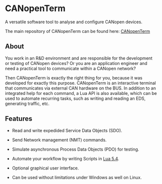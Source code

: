 # CANopenTerm

A versatile software tool to analyse and configure CANopen devices.

The main repository of CANopenTerm can be found here:
[CANopenTerm](https://github.com/CANopenTerm/CANopenTerm)

## About

You work in an R&D environment and are responsible for the development
or testing of CANopen devices? Or you are an application engineer and
need a practical tool to communicate within a CANopen network?

Then CANopenTerm is exactly the right thing for you, because it was
developed for exactly this purpose. CANopenTerm is an interactive
terminal that communicates via external CAN hardware on the BUS. In
addition to an integrated help for each command, a Lua API is also
available, which can be used to automate recurring tasks, such as
writing and reading an EDS, generating traffic, etc.

## Features

- Read and write expedided Service Data Objects (SDO).

- Send Network management (NMT) commands.

- Simulate asynchronous Process Data Objects (PDO) for testing.

- Automate your workflow by writing Scripts in [Lua
  5.4](https://www.lua.org/manual/5.4/).

- Optional graphical user interface.

- Can be used without limitations under Windows as well on Linux.
